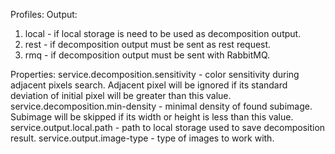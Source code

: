 Profiles:
Output:
1) local - if local storage is need to be used as decomposition output.
2) rest - if decomposition output must be sent as rest request.
3) rmq - if decomposition output must be sent with RabbitMQ.

Properties:
service.decomposition.sensitivity - color sensitivity during adjacent pixels search. Adjacent pixel will be ignored if
its standard deviation of initial pixel will be greater than this value.
service.decomposition.min-density - minimal density of found subimage. Subimage will be skipped if its width or height 
is less than this value. 
service.output.local.path - path to local storage used to save decomposition result.
service.output.image-type - type of images to work with.